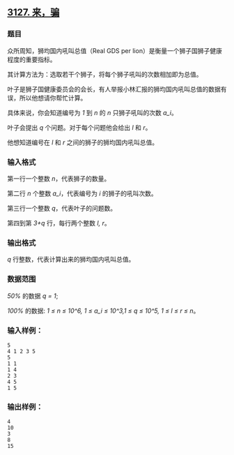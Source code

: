 ## [3127. 来，骗](https://www.acwing.com/problem/content/3130/)

### 题目

众所周知，狮均国内吼叫总值（Real GDS per lion）是衡量一个狮子国狮子健康程度的重要指标。

其计算方法为：选取若干个狮子，将每个狮子吼叫的次数相加即为总值。

叶子是狮子国健康委员会的会长，有人举报小林汇报的狮均国内吼叫总值的数据有误，所以他想请你帮忙计算。

具体来说，你会知道编号为 *1* 到 *n* 的 *n* 只狮子吼叫的次数 *a_i*。

叶子会提出 *q* 个问题。对于每个问题他会给出 *l* 和 *r*。

他想知道编号在 *l* 和 *r* 之间的狮子的狮均国内吼叫总值。

### 输入格式

第一行一个整数 *n*，代表狮子的数量。

第二行 *n* 个整数 *a_i*，代表编号为 *i* 的狮子的吼叫次数。

第三行一个整数 *q*，代表叶子的问题数。

第四到第 *3+q* 行，每行两个整数 *l, r*。

### 输出格式

*q* 行整数，代表计算出来的狮均国内吼叫总值。

### 数据范围

*50%* 的数据 *q = 1*;

*100%* 的数据: *1 ≤ n ≤ 10^6, 1 ≤ a_i ≤ 10^3,1 ≤ q ≤ 10^5, 1 ≤ l ≤ r ≤ n*。

### 输入样例：

```
5
4 1 2 3 5
5
1 1
1 4
2 3
4 5
1 5
```

### 输出样例：

```
4
10
3
8
15
```
